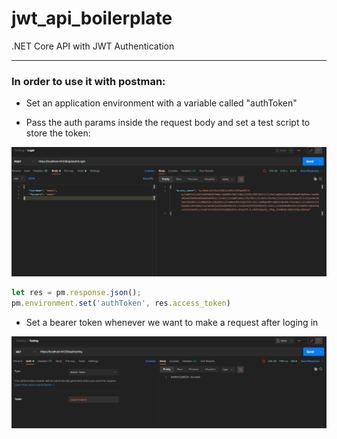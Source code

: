 # jwt_api_boilerplate
.NET Core API with JWT Authentication

------------------------------------------------------------------------------------
### In order to use it with postman:
- Set an application environment with a variable called "authToken"

- Pass the auth params inside the request body and set a test script to store the token:

![alt text](https://github.com/IsmaFuentes/jwt_api_boilerplate/blob/master/images/login.PNG)

```js
let res = pm.response.json();
pm.environment.set('authToken', res.access_token)
```

- Set a bearer token whenever we want to make a request after loging in

![alt text](https://github.com/IsmaFuentes/jwt_api_boilerplate/blob/master/images/authorized.PNG)
